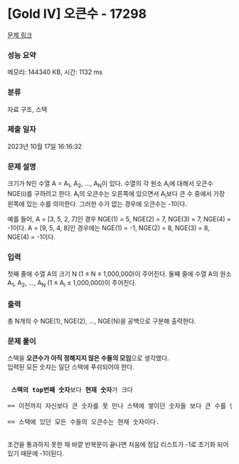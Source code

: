 # [Gold IV] 오큰수 - 17298 

[문제 링크](https://www.acmicpc.net/problem/17298) 

### 성능 요약

메모리: 144340 KB, 시간: 1132 ms

### 분류

자료 구조, 스택

### 제출 일자

2023년 10월 17일 16:16:32

### 문제 설명

<p>크기가 N인 수열 A = A<sub>1</sub>, A<sub>2</sub>, ..., A<sub>N</sub>이 있다. 수열의 각 원소 A<sub>i</sub>에 대해서 오큰수 NGE(i)를 구하려고 한다. A<sub>i</sub>의 오큰수는 오른쪽에 있으면서 A<sub>i</sub>보다 큰 수 중에서 가장 왼쪽에 있는 수를 의미한다. 그러한 수가 없는 경우에 오큰수는 -1이다.</p>

<p>예를 들어, A = [3, 5, 2, 7]인 경우 NGE(1) = 5, NGE(2) = 7, NGE(3) = 7, NGE(4) = -1이다. A = [9, 5, 4, 8]인 경우에는 NGE(1) = -1, NGE(2) = 8, NGE(3) = 8, NGE(4) = -1이다.</p>

### 입력 

 <p>첫째 줄에 수열 A의 크기 N (1 ≤ N ≤ 1,000,000)이 주어진다. 둘째 줄에 수열 A의 원소 A<sub>1</sub>, A<sub>2</sub>, ..., A<sub>N</sub> (1 ≤ A<sub>i</sub> ≤ 1,000,000)이 주어진다.</p>

### 출력 

 <p>총 N개의 수 NGE(1), NGE(2), ..., NGE(N)을 공백으로 구분해 출력한다.</p>

### 문제 풀이

 <p>스택을 <b>오큰수가 아직 정해지지 않은 수들의 모임</b>으로 생각했다.<br>
 입력된 모든 숫자는 일단 스택에 푸쉬되어야 한다.<br><br>
 <pre>
 <b>스택의 top번째 숫자</b>보다 <b>현재 숫자</b>가 크다<br>
== 이전까지 자신보다 큰 숫자를 못 만나 스택에 쌓이던 숫자들 보다 큰 수를 만났다<br>
== 스택에 있던 모든 수들의 오큰수는 현재 숫자이다.<br></pre>
  <br>조건을 통과하지 못한 채 바깥 반복문이 끝나면 처음에 정답 리스트가 -1로 초기화 되어있기 때문에 -1이된다.
 </p>
 

